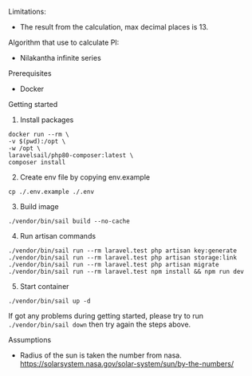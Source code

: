 Limitations:

- The result from the calculation, max decimal places is 13.

Algorithm that use to calculate PI:
- Nilakantha infinite series

Prerequisites
- Docker

Getting started
1. Install packages
```
docker run --rm \
-v $(pwd):/opt \
-w /opt \
laravelsail/php80-composer:latest \
composer install
```

2. Create env file by copying env.example
```
cp ./.env.example ./.env
```
3. Build image
```
./vendor/bin/sail build --no-cache
```

4. Run artisan commands
```
./vendor/bin/sail run --rm laravel.test php artisan key:generate
./vendor/bin/sail run --rm laravel.test php artisan storage:link
./vendor/bin/sail run --rm laravel.test php artisan migrate
./vendor/bin/sail run --rm laravel.test npm install && npm run dev
```

5.  Start container
``` 
./vendor/bin/sail up -d
```

If got any problems during getting started, please try to run `./vendor/bin/sail down` then try again the steps above.

Assumptions
- Radius of the sun is taken the number from nasa. https://solarsystem.nasa.gov/solar-system/sun/by-the-numbers/
